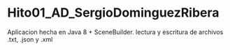 # Hito01_AD_SergioDominguezRibera
Aplicacion hecha en Java 8 + SceneBuilder. lectura y escritura de archivos .txt, .json y .xml 
